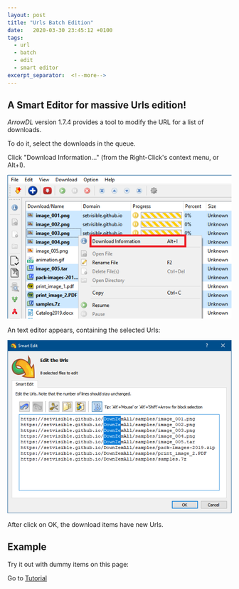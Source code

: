 ```yaml
---
layout: post
title: "Urls Batch Edition"
date:   2020-03-30 23:45:12 +0100
tags:
  - url
  - batch
  - edit
  - smart editor
excerpt_separator:  <!--more-->
---
```



## A Smart Editor for massive Urls edition!

*ArrowDL* version 1.7.4 provides a tool to modify the URL for a list of downloads.

To do it, select the downloads in the queue.

Click "Download Information..." (from the Right-Click's context menu, or Alt+I).

![Batch editing](/assets/images/1.7/batch_editing_01.png)

An text editor appears, containing the selected Urls:

![Batch editing](/assets/images/1.7/batch_editing_02.png)

After click on OK, the download items have new Urls.


## Example

Try it out with dummy items on this page:

Go to [Tutorial](https://www.arrow-dl.com/ArrowDL/category/tutorial.html)
